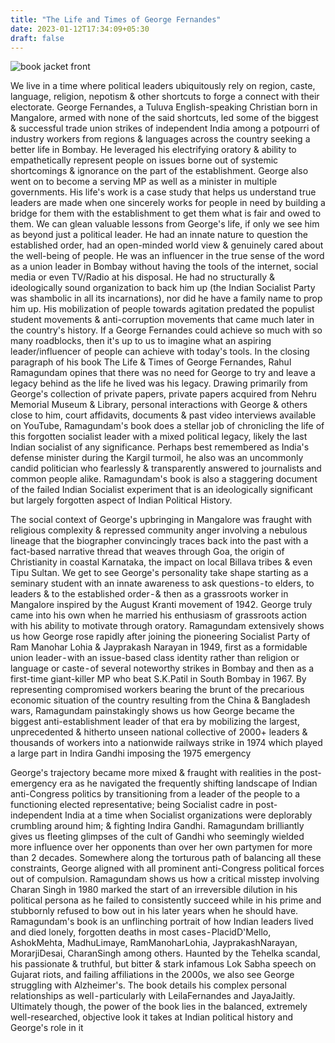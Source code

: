 ```yaml
---
title: "The Life and Times of George Fernandes"
date: 2023-01-12T17:34:09+05:30
draft: false
---
```


![book jacket front](/static/george_book_jacket_front.png "book cover jacket. all copyrights rest with the author")

We live in a time where political leaders ubiquitously rely on region, caste, language, religion, nepotism & other shortcuts to forge a connect with their electorate. George Fernandes, a Tuluva English-speaking Christian born in Mangalore, armed with none of the said shortcuts, led some of the biggest & successful trade union strikes of independent India among a potpourri of industry workers from regions & languages across the country seeking a better life in Bombay. He leveraged his electrifying oratory & ability to empathetically represent people on issues borne out of systemic shortcomings & ignorance on the part of the establishment. George also went on to become a serving MP as well as a minister in multiple governments. His life's work is a case study that helps us understand true leaders are made when one sincerely works for people in need by building a bridge for them with the establishment to get them what is fair and owed to them. We can glean valuable lessons from George's life, if only we see him as beyond just a political leader. He had an innate nature to question the established order, had an open-minded world view & genuinely cared about the well-being of people. He was an influencer in the true sense of the word as a union leader in Bombay without having the tools of the internet, social media or even TV/Radio at his disposal. He had no structurally & ideologically sound organization to back him up (the Indian Socialist Party was shambolic in all its incarnations), nor did he have a family name to prop him up. His mobilization of people towards agitation predated the populist student movements & anti-corruption movements that came much later in the country's history. If a George Fernandes could achieve so much with so many roadblocks, then it's up to us to imagine what an aspiring leader/influencer of people can achieve with today's tools. In the closing paragraph of his book The Life & Times of George Fernandes, Rahul Ramagundam opines that there was no need for George to try and leave a legacy behind as the life he lived was his legacy. Drawing primarily from George's collection of private papers, private papers acquired from Nehru Memorial Museum & Library, personal interactions with George & others close to him, court affidavits, documents & past video interviews available on YouTube, Ramagundam's book does a stellar job of chronicling the life of this forgotten socialist leader with a mixed political legacy, likely the last Indian socialist of any significance. Perhaps best remembered as India's defense minister during the Kargil turmoil, he also was an uncommonly candid politician who fearlessly & transparently answered to journalists and common people alike. Ramagundam's book is also a staggering document of the failed Indian Socialist experiment that is an ideologically significant but largely forgotten aspect of Indian Political History.

The social context of George's upbringing in Mangalore was fraught with religious complexity & repressed community anger involving a nebulous lineage that the biographer convincingly traces back into the past with a fact-based narrative thread that weaves through Goa, the origin of Christianity in coastal Karnataka, the impact on local Billava tribes & even Tipu Sultan. We get to see George's personality take shape starting as a seminary student with an innate awareness to ask questions - to elders, to leaders & to the established order - & then as a grassroots worker in Mangalore inspired by the August Kranti movement of 1942. George truly came into his own when he married his enthusiasm of grassroots action with his ability to motivate through oratory. Ramagundam extensively shows us how George rose rapidly after joining the pioneering Socialist Party of Ram Manohar Lohia & Jayprakash Narayan in 1949, first as a formidable union leader - with an issue-based class identity rather than religion or language or caste - of several noteworthy strikes in Bombay and then as a first-time giant-killer MP who beat S.K.Patil in South Bombay in 1967. By representing compromised workers bearing the brunt of the precarious economic situation of the country resulting from the China & Bangladesh wars, Ramagundam painstakingly shows us how George became the biggest anti-establishment leader of that era by mobilizing the largest, unprecedented & hitherto unseen national collective of 2000+ leaders & thousands of workers into a nationwide railways strike in 1974 which played a large part in Indira Gandhi imposing the 1975 emergency

George's trajectory became more mixed & fraught with realities in the post-emergency era as he navigated the frequently shifting landscape of Indian anti-Congress politics by transitioning from a leader of the people to a functioning elected representative; being Socialist cadre in post-independent India at a time when Socialist organizations were deplorably crumbling around him; & fighting Indira Gandhi. Ramagundam brilliantly gives us fleeting glimpses of the cult of Gandhi who seemingly wielded more influence over her opponents than over her own partymen for more than 2 decades. Somewhere along the torturous path of balancing all these constraints, George aligned with all prominent anti-Congress political forces out of compulsion. Ramagundam shows us how a critical misstep involving Charan Singh in 1980 marked the start of an irreversible dilution in his political persona as he failed to consistently succeed while in his prime and stubbornly refused to bow out in his later years when he should have. Ramagundam's book is an unflinching portrait of how Indian leaders lived and died lonely, forgotten deaths in most cases - PlacidD'Mello, AshokMehta, MadhuLimaye, RamManoharLohia, JayprakashNarayan, MorarjiDesai, CharanSingh among others. Haunted by the Tehelka scandal, his passionate & truthful, but bitter & stark infamous Lok Sabha speech on Gujarat riots, and failing affiliations in the 2000s, we also see George struggling with Alzheimer's. The book details his complex personal relationships as well - particularly with LeilaFernandes and JayaJaitly. Ultimately though, the power of the book lies in the balanced, extremely well-researched, objective look it takes at Indian political history and George's role in it